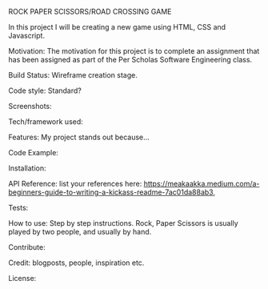 ROCK PAPER SCISSORS/ROAD CROSSING GAME

In this project I will be creating a new game using HTML, CSS and Javascript.

Motivation: The motivation for this project is to complete an assignment that has been assigned as part of the Per Scholas Software Engineering class.

Build Status: Wireframe creation stage.  

Code style: Standard?

Screenshots: 

Tech/framework used: 

Features: My project stands out because...

Code Example: 

Installation: 

API Reference: list your references here: https://meakaakka.medium.com/a-beginners-guide-to-writing-a-kickass-readme-7ac01da88ab3, 

Tests: 

How to use: Step by step instructions.  Rock, Paper Scissors is usually played by two people, and usually by hand.  

Contribute: 

Credit: blogposts, people, inspiration etc.

License: 

